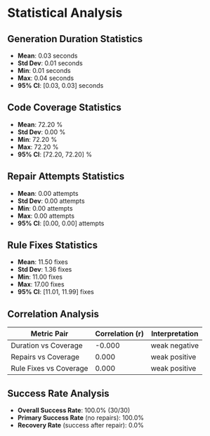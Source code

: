 # Statistical Analysis

## Generation Duration Statistics

- **Mean**: 0.03 seconds
- **Std Dev**: 0.01 seconds
- **Min**: 0.01 seconds
- **Max**: 0.04 seconds
- **95% CI**: [0.03, 0.03] seconds

## Code Coverage Statistics

- **Mean**: 72.20 %
- **Std Dev**: 0.00 %
- **Min**: 72.20 %
- **Max**: 72.20 %
- **95% CI**: [72.20, 72.20] %

## Repair Attempts Statistics

- **Mean**: 0.00 attempts
- **Std Dev**: 0.00 attempts
- **Min**: 0.00 attempts
- **Max**: 0.00 attempts
- **95% CI**: [0.00, 0.00] attempts

## Rule Fixes Statistics

- **Mean**: 11.50 fixes
- **Std Dev**: 1.36 fixes
- **Min**: 11.00 fixes
- **Max**: 17.00 fixes
- **95% CI**: [11.01, 11.99] fixes

## Correlation Analysis

| Metric Pair | Correlation (r) | Interpretation |
|-------------|-----------------|----------------|
| Duration vs Coverage | -0.000 | weak negative |
| Repairs vs Coverage | 0.000 | weak positive |
| Rule Fixes vs Coverage | 0.000 | weak positive |

## Success Rate Analysis

- **Overall Success Rate**: 100.0% (30/30)
- **Primary Success Rate** (no repairs): 100.0%
- **Recovery Rate** (success after repair): 0.0%
